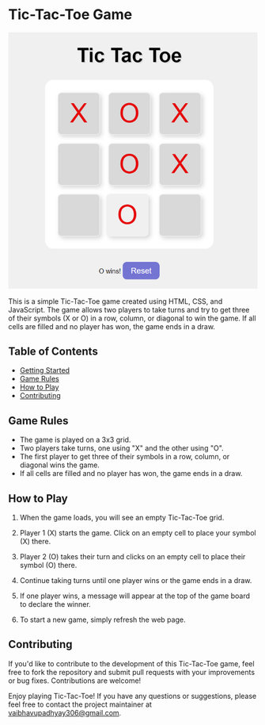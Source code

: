 # Tic-Tac-Toe Game

![Tic-Tac-Toe](Image.png)

This is a simple Tic-Tac-Toe game created using HTML, CSS, and JavaScript. The game allows two players to take turns and try to get three of their symbols (X or O) in a row, column, or diagonal to win the game. If all cells are filled and no player has won, the game ends in a draw.

## Table of Contents

- [Getting Started](#getting-started)
- [Game Rules](#game-rules)
- [How to Play](#how-to-play)
- [Contributing](#contributing)



## Game Rules

- The game is played on a 3x3 grid.
- Two players take turns, one using "X" and the other using "O".
- The first player to get three of their symbols in a row, column, or diagonal wins the game.
- If all cells are filled and no player has won, the game ends in a draw.

## How to Play

1. When the game loads, you will see an empty Tic-Tac-Toe grid.

2. Player 1 (X) starts the game. Click on an empty cell to place your symbol (X) there.

3. Player 2 (O) takes their turn and clicks on an empty cell to place their symbol (O) there.

4. Continue taking turns until one player wins or the game ends in a draw.

5. If one player wins, a message will appear at the top of the game board to declare the winner.

6. To start a new game, simply refresh the web page.


## Contributing

If you'd like to contribute to the development of this Tic-Tac-Toe game, feel free to fork the repository and submit pull requests with your improvements or bug fixes. Contributions are welcome!


Enjoy playing Tic-Tac-Toe! If you have any questions or suggestions, please feel free to contact the project maintainer at [vaibhavupadhyay306@gmail.com](mailto:vaibhavupadhyay306@gmail.com).
